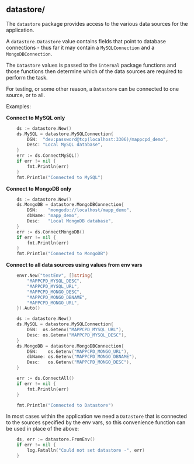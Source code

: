## datastore/

The `datastore` package provides access to the various data sources
for the application.

A `datastore.Datastore` value contains fields that point to database
connections - thus far it may contain a `MySQLConnection` and a `MongoDBConnection`.

The `Datastore` values is passed to the `internal` package functions
and those functions then determine which of the data sources are required
to perform the task.

For testing, or some other reason, a `Datastore` can be connected to one
source, or to all.

Examples:

**Connect to MySQL only**
```go
	ds := datastore.New()
	ds.MySQL = datastore.MySQLConnection{
		DSN:  "dev:password@tcp(localhost:3306)/mappcpd_demo",
		Desc: "Local MySQL database",
	}
	err := ds.ConnectMySQL()
	if err != nil {
		fmt.Println(err)
	}
	fmt.Println("Connected to MySQL")
```

**Connect to MongoDB only**
```go
	ds := datastore.New()
	ds.MongoDB = datastore.MongoDBConnection{
		DSN:    "mongodb://localhost/mapp_demo",
		dbName: "mapp_demo",
		Desc:   "Local MongoDB database",
	}
	err := ds.ConnectMongoDB()
	if err != nil {
		fmt.Println(err)
	}
	fmt.Println("Connected to MongoDB")
```

**Connect to all data sources using values from env vars**
```go
    envr.New("testEnv", []string{
		"MAPPCPD_MYSQL_DESC",
		"MAPPCPD_MYSQL_URL",
		"MAPPCPD_MONGO_DESC",
		"MAPPCPD_MONGO_DBNAME",
		"MAPPCPD_MONGO_URL",
	}).Auto()

	ds := datastore.New()
	ds.MySQL = datastore.MySQLConnection{
		DSN:  os.Getenv("MAPPCPD_MYSQL_URL"),
		Desc: os.Getenv("MAPPCPD_MYSQL_DESC"),
	}
	ds.MongoDB = datastore.MongoDBConnection{
		DSN:    os.Getenv("MAPPCPD_MONGO_URL"),
		dbName: os.Getenv("MAPPCPD_MONGO_DBNAME"),
		Desc:   os.Getenv("MAPPCPD_MONGO_DESC"),
	}

	err := ds.ConnectAll()
	if err != nil {
		fmt.Println(err)
	}

	fmt.Println("Connected to Datastore")
```

In most cases within the application we need a `Datastore` that is
connected to the sources specified by the env vars, so this convenience
function can be used in place of the above:

```go
    ds, err := datastore.FromEnv()
    if err != nil {
        log.Fatalln("Could not set datastore -", err)
    }
```



